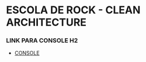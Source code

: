 # ESCOLA DE ROCK - CLEAN ARCHITECTURE  

### LINK PARA CONSOLE H2  
  
 - [CONSOLE](http://localhost:9090/h2-console)